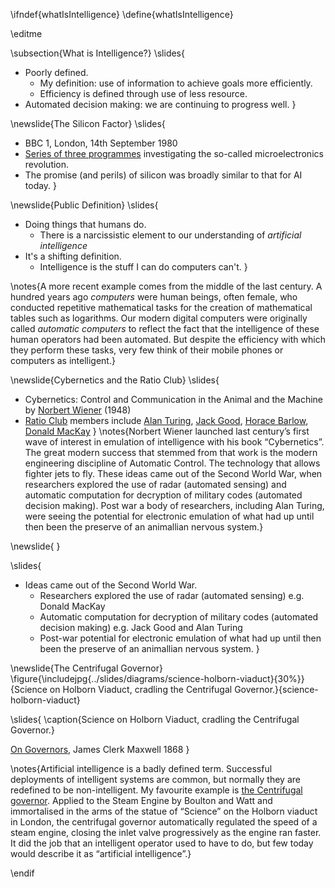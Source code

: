 \ifndef{whatIsIntelligence}
\define{whatIsIntelligence}

\editme

\subsection{What is Intelligence?}
\slides{
* Poorly defined.
    * My definition: use of information to achieve goals more efficiently.
	* Efficiency is defined through use of less resource.
* Automated decision making: we are continuing to progress well.
}

\newslide{The Silicon Factor}
\slides{
* BBC 1, London, 14th September 1980
* [Series of three programmes](http://genome.ch.bbc.co.uk/8bb0b5a05c38403280483e2f96aff1b9) investigating the so-called microelectronics revolution.
* The promise (and perils) of silicon was broadly similar to that for AI today.
}


\newslide{Public Definition}
\slides{
* Doing things that humans do.
    * There is a narcissistic element to our understanding of *artificial intelligence*
* It's a shifting definition.
    * Intelligence is the stuff I can do computers can't.
}

\notes{A more recent example comes from the middle of the last century. A hundred years ago *computers* were human beings, often female, who conducted repetitive mathematical tasks for the creation of mathematical tables such as logarithms. Our modern digital computers were originally called *automatic computers* to reflect the fact that the intelligence of these human operators had been automated. But despite the efficiency with which they perform these tasks, very few think of their mobile phones or computers as intelligent.}



\newslide{Cybernetics and the Ratio Club}
\slides{
* Cybernetics: Control and Communication in the Animal and the Machine by [Norbert Wiener](https://en.wikipedia.org/wiki/Norbert_Wiener) (1948)
* [Ratio Club](https://en.wikipedia.org/wiki/Ratio_Club) members include [Alan Turing](https://en.wikipedia.org/wiki/Alan_Turing), [Jack Good](https://en.wikipedia.org/wiki/I._J._Good), [Horace Barlow](https://en.wikipedia.org/wiki/Horace_Barlow), [Donald MacKay](https://en.wikipedia.org/wiki/Donald_MacCrimmon_MacKay)
}
\notes{Norbert Wiener launched last century’s first wave of interest in emulation of intelligence with his book “Cybernetics”. The great modern success that stemmed from that work is the modern engineering discipline of Automatic Control. The technology that allows fighter jets to fly. These ideas came out of the Second World War, when researchers explored the use of radar (automated sensing) and automatic computation for decryption of military codes (automated decision making). Post war a body of researchers, including Alan Turing, were seeing the potential for electronic emulation of what had up until then been the preserve of an animallian nervous system.}



\newslide{ }

\slides{
* Ideas came out of the Second World War.
    * Researchers explored the use of radar (automated sensing) e.g. Donald MacKay
	* Automatic computation for decryption of military codes (automated decision making) e.g. Jack Good and Alan Turing
	* Post-war potential for electronic emulation of what had up until then been the preserve of an animallian nervous system. 
}

\newslide{The Centrifugal Governor}
\figure{\includejpg{../slides/diagrams/science-holborn-viaduct}{30%}}{Science on Holborn Viaduct, cradling the Centrifugal Governor.}{science-holborn-viaduct}

\slides{
\caption{Science on Holborn Viaduct, cradling the Centrifugal Governor.}

[On Governors](http://www.maths.ed.ac.uk/~v1ranick/papers/maxwell1.pdf), James Clerk Maxwell 1868
}

\notes{Artificial intelligence is a badly defined term. Successful deployments of intelligent systems are common, but normally they are redefined to be non-intelligent. My favourite example is [the Centrifugal governor](https://en.wikipedia.org/wiki/Centrifugal_governor). Applied to the Steam Engine by Boulton and Watt and immortalised in the arms of the statue of “Science” on the Holborn viaduct in London, the centrifugal governor automatically regulated the speed of a steam engine, closing the inlet valve progressively as the engine ran faster. It did the job that an intelligent operator used to have to do, but few today would describe it as “artificial intelligence”.}

\endif
